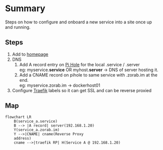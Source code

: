# Summary

Steps on how to configure and onboard a new service into a site once up and running. 

## Steps

1. Add to  [homepage](../homepage)
2. DNS 
    1. Add A record entry on [Pi Hole](../DNS/README.md) for the local .service / .server  
      eg: myservice.**service** OR myhost.**server** -> DNS of server hosting it. 
    2. Add a CNAME record on pihole to same service with .zorab.im at the end.  
      eg: myservice.zorab.im -> dockerhost01
3. Configure [Traefik](../traefik/README.md) labels so it can get SSL and can be reverse proxied

## Map

```mermaid
flowchart LR
    B(service_a.service)
    B --> |A record| server(192.168.1.20)
    Y(service_a.zorab.im)
    Y -->|CNAME| cname(Reverse Proxy 
    address)
    cname -->|traefik RP| H(Service A @ 192.168.1.20)
```
